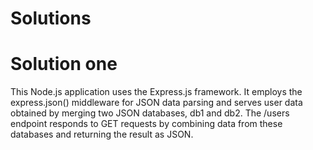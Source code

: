 # Solutions

# Solution one

This Node.js application uses the Express.js framework. 
It employs the express.json() middleware for JSON data parsing and serves user data obtained by merging two JSON databases, db1 and db2.
The /users endpoint responds to GET requests by combining data from these databases and returning the result as JSON.

#
